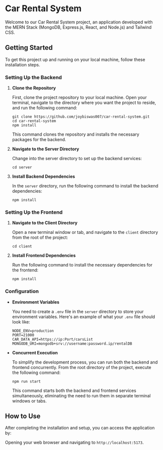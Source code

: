 # Car Rental System

Welcome to our Car Rental System project, an application developed with the MERN Stack (MongoDB, Express.js, React, and Node.js) and Tailwind CSS.

## Getting Started

To get this project up and running on your local machine, follow these installation steps.

### Setting Up the Backend

1. **Clone the Repository**

   First, clone the project repository to your local machine. Open your terminal, navigate to the directory where you want the project to reside, and run the following command:

   ```
   git clone https://github.com/joybiswas007/car-rental-system.git
   cd car-rental-system
   npm install
   ```

   This command clones the repository and installs the necessary packages for the backend.

2. **Navigate to the Server Directory**

   Change into the server directory to set up the backend services:

   ```
   cd server
   ```

3. **Install Backend Dependencies**

   In the `server` directory, run the following command to install the backend dependencies:

   ```
   npm install
   ```

### Setting Up the Frontend

1. **Navigate to the Client Directory**

   Open a new terminal window or tab, and navigate to the `client` directory from the root of the project:

   ```
   cd client
   ```

2. **Install Frontend Dependencies**

   Run the following command to install the necessary dependencies for the frontend:

   ```
   npm install
   ```

### Configuration

- **Environment Variables**

  You need to create a `.env` file in the `server` directory to store your environment variables. Here's an example of what your `.env` file should look like:

  ```
  NODE_ENV=production
  PORT=21000
  CAR_DATA_API=https://ip:Port/carsList
  MONGODB_URI=mongodb+srv://username:password.ip/rentalDB
  ```

- **Concurrent Execution**

  To simplify the development process, you can run both the backend and frontend concurrently. From the root directory of the project, execute the following command:

  ```
  npm run start
  ```

  This command starts both the backend and frontend services simultaneously, eliminating the need to run them in separate terminal windows or tabs.

## How to Use

After completing the installation and setup, you can access the application by:

Opening your web browser and navigating to `http://localhost:5173`.

